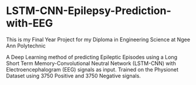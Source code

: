# LSTM-CNN-Epilepsy-Prediction-with-EEG
This is my Final Year Project for my Diploma in Engineering Science at Ngee Ann Polytechnic

A Deep Learning method of predicting Epileptic Episodes using a Long Short Term Memory-Convolutional Neutral Network (LSTM-CNN) with Electroencephalogram (EEG) signals as input. Trained on the Physionet Dataset using 3750 Positive and 3750 Negative signals.
